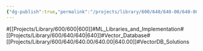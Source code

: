 ```yaml
---
{"dg-publish":true,"permalink":"/projects/library/600/640/640-00/640-00/","noteIcon":"0","created":"2024-03-11T17:54:00.322+09:00","updated":"2024-04-09T18:24:44.826+09:00"}
---
```


#[[Projects/Library/600/600\|600]]#ML_Libraries_and_Implementation#[[Projects/Library/600/640/640\|640]]#Vector_Database#[[Projects/Library/600/640/640.00/640.00\|640.00]]#VectorDB_Solutions